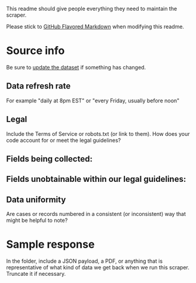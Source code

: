 This readme should give people everything they need to maintain the scraper.

Please stick to [GitHub Flavored Markdown](https://guides.github.com/features/mastering-markdown/) when modifying this readme.  

# Source info
Be sure to [update the dataset](https://www.dolthub.com/repositories/pdap/datasets) if something has changed.

## Data refresh rate
For example "daily at 8pm EST" or "every Friday, usually before noon"

## Legal
Include the Terms of Service or robots.txt (or link to them). How does your code account for or meet the legal guidelines?

## Fields being collected:

## Fields unobtainable within our legal guidelines:

## Data uniformity
Are cases or records numbered in a consistent (or inconsistent) way that might be helpful to note?

# Sample response
In the folder, include a JSON payload, a PDF, or anything that is representative of what kind of data we get back when we run this scraper. Truncate it if necessary.
